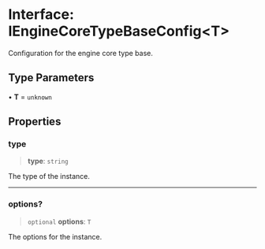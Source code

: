 # Interface: IEngineCoreTypeBaseConfig\<T\>

Configuration for the engine core type base.

## Type Parameters

• **T** = `unknown`

## Properties

### type

> **type**: `string`

The type of the instance.

***

### options?

> `optional` **options**: `T`

The options for the instance.
